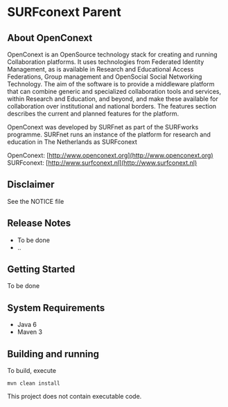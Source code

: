 # SURFconext Parent

## About OpenConext

OpenConext is an OpenSource technology stack for creating and running Collaboration platforms. It uses technologies from Federated Identity Management, as is available in Research and Educational Access Federations, Group management and OpenSocial Social Networking Technology. The aim of the software is to provide a middleware platform that can combine generic and specialized collaboration tools and services, within Research and Education, and beyond, and make these available for collaboration over institutional and national borders. The features section describes the current and planned features for the platform.

OpenConext was developed by SURFnet as part of the SURFworks programme. SURFnet runs an instance of the platform for research and education in The Netherlands as SURFconext 


OpenConext: [http://www.openconext.org](http://www.openconext.org)
SURFconext: [http://www.surfconext.nl](http://www.surfconext.nl)


## Disclaimer

See the NOTICE file

## Release Notes

- To be done
- ..


## Getting Started

To be done

## System Requirements

- Java 6
- Maven 3

## Building and running

To build, execute

    mvn clean install

This project does not contain executable code.